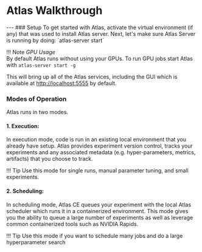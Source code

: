 <h1>Atlas Walkthrough</h1>
---
### Setup
To get started with Atlas, activate the virtual environment (if any) that was used to install Atlas server. Next, let's make sure Atlas Server is running by doing:
`atlas-server start`

!!! Note
    *GPU Usage* </br>
    By default Atlas runs without using your GPUs. To run GPU jobs start Atlas with `atlas-server start -g`

This will bring up all of the Atlas services, including the GUI which is available at [http://localhost:5555](http://localhost:5555) by default.

### Modes of Operation
Atlas runs in two modes.

#### 1. **Execution**:
In execution mode, code is run in an existing local environment that you already have setup. Atlas provides experiment version control, tracks your experiments and any associated metadata (e.g. hyper-parameters, metrics, artifacts) that you choose to track.

!!! Tip
    Use this mode for single runs, manual parameter tuning, and small experiments.


#### 2. **Scheduling**:
In scheduling mode, Atlas CE queues your experiment with the local Atlas scheduler which runs it in a containerized environment. This mode gives you the ability to queue a large number of experiments as well as leverage common containerized tools such as NVIDIA Rapids.

!!! Tip
    Use this mode if you want to schedule many jobs and do a large hyperparameter search